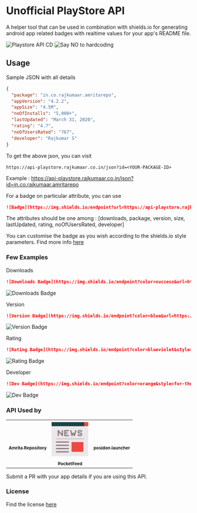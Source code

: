 # Unofficial PlayStore API

A helper tool that can be used in combination with shields.io for generating android app related badges with realtime values for your app's README file.

![Playstore API CD](https://github.com/rajkumaar23/playstore-api/workflows/Playstore%20API%20CD/badge.svg)
![Say NO to hardcoding](https://img.shields.io/static/v1?label=Say%20NO%20to&message=HARD-CODING&color=red) 

## Usage

Sample JSON with all details 
```json
{
  "package": "in.co.rajkumaar.amritarepo",
  "appVersion": "4.2.2",
  "appSize": "4.5M",
  "noOfInstalls": "5,000+",
  "lastUpdated": "March 31, 2020",
  "rating": "4.7",
  "noOfUsersRated": "767",
  "developer": "Rajkumar S"
}
```
To get the above json, you can visit 
```
https://api-playstore.rajkumaar.co.in/json?id=<YOUR-PACKAGE-ID>
```
Example : https://api-playstore.rajkumaar.co.in/json?id=in.co.rajkumaar.amritarepo

For a badge on particular attribute, you can use
```markdown
![Badge](https://img.shields.io/endpoint?url=https://api-playstore.rajkumaar.co.in/<ATTRIBUTE-NAME>?id=<PACKAGE-ID>)
```
The attributes should be one among : [downloads, package, version, size, lastUpdated, rating, noOfUsersRated, developer]

You can customise the badge as you wish according to the shields.io style parameters. Find more info [here](https://shields.io/)

### Few Examples

Downloads
```markdown
![Downloads Badge](https://img.shields.io/endpoint?color=success&url=https://api-playstore.rajkumaar.co.in/downloads?id=in.co.rajkumaar.amritarepo)
```
![Downloads Badge](https://img.shields.io/endpoint?color=success&url=https://api-playstore.rajkumaar.co.in/downloads?id=in.co.rajkumaar.amritarepo)

Version
```markdown
![Version Badge](https://img.shields.io/endpoint?color=blue&url=https://api-playstore.rajkumaar.co.in/version?id=in.co.rajkumaar.amritarepo)
```
![Version Badge](https://img.shields.io/endpoint?color=blue&url=https://api-playstore.rajkumaar.co.in/version?id=in.co.rajkumaar.amritarepo)

Rating
```markdown
![Rating Badge](https://img.shields.io/endpoint?color=blueviolet&style=flat-square&logo=android&url=https://api-playstore.rajkumaar.co.in/rating?id=in.co.rajkumaar.amritarepo)
```
![Rating Badge](https://img.shields.io/endpoint?color=blueviolet&style=flat-square&logo=android&url=https://api-playstore.rajkumaar.co.in/rating?id=in.co.rajkumaar.amritarepo)

Developer
```markdown
![Dev Badge](https://img.shields.io/endpoint?color=orange&style=for-the-badge&url=https://api-playstore.rajkumaar.co.in/developer?id=in.co.rajkumaar.amritarepo)
```
![Dev Badge](https://img.shields.io/endpoint?color=orange&style=for-the-badge&url=https://api-playstore.rajkumaar.co.in/developer?id=in.co.rajkumaar.amritarepo)

### API Used by
<!-- prettier-ignore-start -->
<!-- markdownlint-disable -->
<table>
  <tr>
    <td align="center"><a href="https://github.com/rajkumaar23/amrita-repository"><img src="https://raw.githubusercontent.com/rajkumaar23/amrita-repository/master/app/src/main/res/drawable/logosq.png" width="100px;" alt=""/><br/><sub><b>Amrita Repository</b></sub></a></td>
    <td align="center"><a href="https://github.com/capturemathan/PocketFeed"><img src="https://raw.githubusercontent.com/capturemathan/PocketFeed/master/app/src/main/res/mipmap-xxxhdpi/ic_launcher_foreground.png" width="100px;" alt=""/><br/><sub><b>PocketFeed</b></sub></a></td>
    <td align="center"><a href="https://github.com/leoxshn/posidonLauncher"><img src="https://raw.githubusercontent.com/leoxshn/posidonLauncher/master/fastlane/metadata/android/en-US/images/icon.png" width="100px;" alt=""/><br/><sub><b>posidon launcher</b></sub></a></td>
  </tr>
</table>
<!-- markdownlint-enable -->
<!-- prettier-ignore-end -->

Submit a PR with your app details if you are using this API.

### License
Find the license [here](LICENSE)


